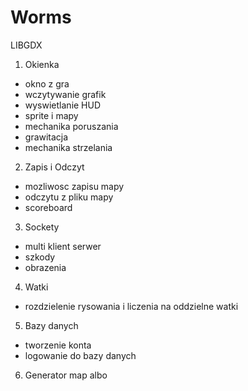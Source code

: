 # Worms
LIBGDX

1. Okienka
  - okno z gra
  - wczytywanie grafik
  - wyswietlanie HUD
  - sprite i mapy
  - mechanika poruszania
  - grawitacja
  - mechanika strzelania
2. Zapis i Odczyt
  - mozliwosc zapisu mapy
  - odczytu z pliku mapy
  - scoreboard
3. Sockety
  - multi klient serwer
  - szkody
  - obrazenia
4. Watki
  - rozdzielenie rysowania i liczenia na oddzielne watki
5. Bazy danych
  - tworzenie konta
  - logowanie do bazy danych
6. Generator map albo  
